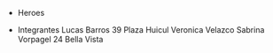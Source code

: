 * Heroes 

* Integrantes 
Lucas Barros 39 Plaza Huicul
Veronica Velazco 
Sabrina Vorpagel    24 Bella Vista 